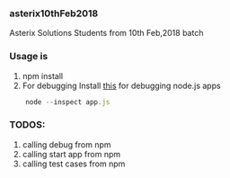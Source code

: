### asterix10thFeb2018
Asterix Solutions Students from 10th Feb,2018 batch

### Usage is 
1. npm install
2. For debugging 
   Install [this](https://chrome.google.com/webstore/detail/nodejs-v8-inspector-manag/gnhhdgbaldcilmgcpfddgdbkhjohddkj/related) for debugging node.js apps
```javascript 
    node --inspect app.js 
```

### TODOS:
1. calling debug from npm
2. calling start app from npm
3. calling test cases from npm